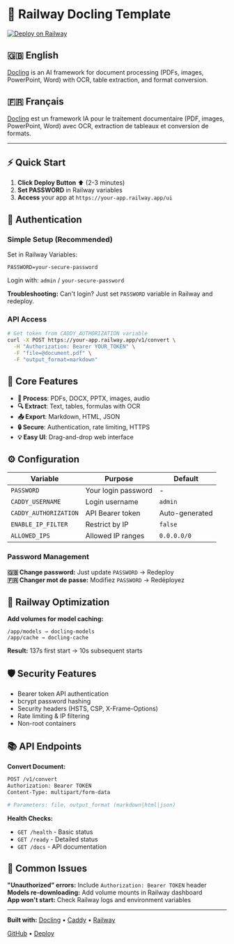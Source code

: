 # 🚀 Railway Docling Template

[![Deploy on Railway](https://railway.com/button.svg)](https://railway.com/new/template/docling-ocr-anything?referralCode=Z1xivh)

## 🇬🇧 English
[Docling](https://github.com/DS4SD/docling) is an AI framework for document processing (PDFs, images, PowerPoint, Word) with OCR, table extraction, and format conversion.

## 🇫🇷 Français
[Docling](https://github.com/DS4SD/docling) est un framework IA pour le traitement documentaire (PDF, images, PowerPoint, Word) avec OCR, extraction de tableaux et conversion de formats.

---

## ⚡ Quick Start

1. **Click Deploy Button** ⬆️ (2-3 minutes)
2. **Set PASSWORD** in Railway variables  
3. **Access** your app at `https://your-app.railway.app/ui`

## 🔐 Authentication

### Simple Setup (Recommended)
Set in Railway Variables:
```env
PASSWORD=your-secure-password
```
Login with: `admin` / `your-secure-password`

**Troubleshooting:** Can't login? Just set `PASSWORD` variable in Railway and redeploy.

### API Access
```bash
# Get token from CADDY_AUTHORIZATION variable
curl -X POST https://your-app.railway.app/v1/convert \
  -H "Authorization: Bearer YOUR_TOKEN" \
  -F "file=@document.pdf" \
  -F "output_format=markdown"
```

## 🎯 Core Features
- **📄 Process**: PDFs, DOCX, PPTX, images, audio
- **🔍 Extract**: Text, tables, formulas with OCR
- **📤 Export**: Markdown, HTML, JSON
- **🔒 Secure**: Authentication, rate limiting, HTTPS
- **💡 Easy UI**: Drag-and-drop web interface

## ⚙️ Configuration

| Variable | Purpose | Default |
|----------|---------|---------|
| `PASSWORD` | Your login password | - |
| `CADDY_USERNAME` | Login username | `admin` |
| `CADDY_AUTHORIZATION` | API Bearer token | Auto-generated |
| `ENABLE_IP_FILTER` | Restrict by IP | `false` |
| `ALLOWED_IPS` | Allowed IP ranges | `0.0.0.0/0` |

### Password Management
**🇬🇧 Change password:** Just update `PASSWORD` → Redeploy  
**🇫🇷 Changer mot de passe:** Modifiez `PASSWORD` → Redéployez

## 🚀 Railway Optimization

**Add volumes for model caching:**
```
/app/models → docling-models
/app/cache → docling-cache
```
**Result:** 137s first start → 10s subsequent starts

## 🛡️ Security Features
- Bearer token API authentication  
- bcrypt password hashing
- Security headers (HSTS, CSP, X-Frame-Options)
- Rate limiting & IP filtering
- Non-root containers

## 📚 API Endpoints

**Convert Document:**
```bash
POST /v1/convert
Authorization: Bearer TOKEN
Content-Type: multipart/form-data

# Parameters: file, output_format (markdown|html|json)
```

**Health Checks:**
- `GET /health` - Basic status
- `GET /ready` - Detailed status  
- `GET /docs` - API documentation

## 🔧 Common Issues

**"Unauthorized" errors:** Include `Authorization: Bearer TOKEN` header  
**Models re-downloading:** Add volume mounts in Railway dashboard  
**App won't start:** Check Railway logs and environment variables

---

**Built with:** [Docling](https://github.com/DS4SD/docling) • [Caddy](https://caddyserver.com) • [Railway](https://railway.app)

[GitHub](https://github.com/yourusername/railway-docling-template) • [Deploy](https://railway.com/new/template/docling-ocr-anything?referralCode=Z1xivh)